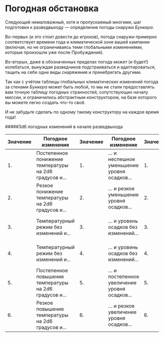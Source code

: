 # Погодная обстановка

Следующий немаловажный, хотя и пропускаемый многими, шаг подготовки к разведвыходу — определение погоды снаружи *Бункера*.

Во-первых (и это стоит довести до игроков), погода снаружи примерно соответствует времени года и климатической зоне вашей кампании (включая, но не ограничиваясь теми глобальными изменениями, которые произошли уже после Пробуждения).

Во-вторых, даже в обозначенных пределах погода может (и будет!) колебаться, вынуждая разведчиков подстраиваться и адаптироваться, тащить на себе одни виды снаряжения и пренебрегать другими.

Так как с учётом таблицы глобальных климатических изменений погода за стенами *Бункера* может быть любой, то мы не стали предоставлять вам точную таблицу погодных странностей, сопутствующих началу миссии, и ограничились абстрактным конструктором, на базе которого вы можете легко создать что-то своё.

И не забудьте сделать по одному такому конструктору на каждое время года!

#####3d6 погодных изменений в начале разведвыхода

|Значение|Погодное изменение|Значение|Погодное изменение|Значение|Погодное изменение|
|--- |--- |--- |--- |--- |--- |
|1.|Постепенное понижение температуры на 2d6 градусов и...|1.|… и неспешное уменьшение уровня осадков...|1.|… а также небольшое усиление ветра|
|2.|Резкое понижение температуры на 2d6 градусов и...|2.|… и резкое уменьшение уровня осадков...|2.|… а также резкое усиление ветра|
|3.|Температурный режим без изменений и...|3.|… и уровень осадков без изменений...|3.|… при этом скорость ветра не меняется|
|4.|Температурный режим без изменений и...|4.|… и уровень осадков без изменений...|4.|… при этом скорость ветра не меняется|
|5.|Постепенное повышение температуры на 2d6 градусов и...|5.|… и постепенное увеличение уровня осадков...|5.|… а также ветер стихает|
|6.|Резкое повышение температуры на 2d6 градусов и...|6.|… и резкое увеличение уровня осадков...|6.|… а также штиль|